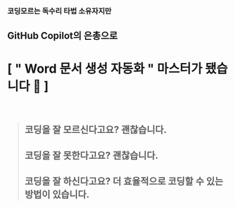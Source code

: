 ### 코딩모르는 독수리 타법 소유자지만
## GitHub Copilot의 은총으로
# [ " Word 문서 생성 자동화 " 마스터가 됐습니다  🤟 ]

<br>

> ## 코딩을 잘 모르신다고요? 괜찮습니다.
> ## 코딩을 잘 못한다고요? 괜찮습니다.
> ## 코딩을 잘 하신다고요? 더 효율적으로 코딩할 수 있는 방법이 있습니다.
